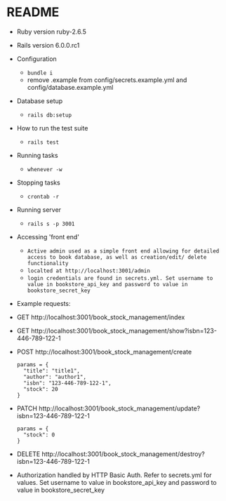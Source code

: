 # README

* Ruby version ruby-2.6.5
* Rails version 6.0.0.rc1

* Configuration
  - `bundle i`
  - remove .example from config/secrets.example.yml and config/database.example.yml

* Database setup
  - `rails db:setup`

* How to run the test suite
  - `rails test`

* Running tasks
  - `whenever -w`

* Stopping tasks
  - `crontab -r`

* Running server
  - `rails s -p 3001`

* Accessing 'front end'
  - `Active admin used as a simple front end allowing for detailed access to book database, as well as creation/edit/ delete functionality`
  - `localted at http://localhost:3001/admin`
  - `login credentials are found in secrets.yml. Set username to value in bookstore_api_key and password to value in bookstore_secret_key`

* Example requests:
* GET http://localhost:3001/book_stock_management/index
* GET http://localhost:3001/book_stock_management/show?isbn=123-446-789-122-1
* POST http://localhost:3001/book_stock_management/create
  ```
  params = {
    "title": "title1",
    "author": "author1",
    "isbn": "123-446-789-122-1",
    "stock": 20
  }
  ```
* PATCH http://localhost:3001/book_stock_management/update?isbn=123-446-789-122-1
  ```
  params = {
    "stock": 0
  }
  ```
* DELETE http://localhost:3001/book_stock_management/destroy?isbn=123-446-789-122-1

* Authorization handled by HTTP Basic Auth. Refer to secrets.yml for values. Set username to value in bookstore_api_key and password to value in bookstore_secret_key